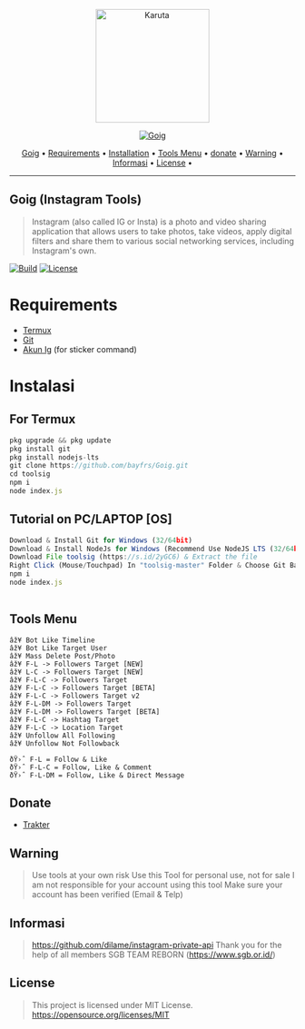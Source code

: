 

<p align="center">
<img src="https://raw.githubusercontent.com/bayfrs/Goig/master/20221114_190659.png" alt="Karuta" width="200"/>


</p>
<p align="center">
<a href="#"><img title="Goig" src="https://img.shields.io/badge/Goig-green?colorA=%23ff0000&colorB=%23017e40&style=for-the-badge"></a>
</p>

<p align="center">
  <a href="https://github.com/bayfrs/Karuta#Goig">Goig</a> •
  <a href="https://github.com/bayfrs/Karuta#Requirements">Requirements</a> •
  <a href="https://github.com/bayfrs/Karuta#Instalasi">Installation</a> •
  <a href="https://github.com/bayfrs/Karuta#Tools Menu">Tools Menu</a> •
  <a href="https://github.com/bayfrs/Karuta#donate">donate</a> •
    <a href="https://github.com/bayfrs/Karuta#Warning">Warning</a> •
      <a href="https://github.com/bayfrs/Karuta#Informasi">Informasi</a> •
  <a href="https://github.com/bayfrs/Karuta#License">License</a> •
</p>
</div>


---

## Goig (Instagram Tools)
> Instagram (also called IG or Insta) is a photo and video sharing application that allows users to take photos, take videos, apply digital filters and share them to various social networking services, including Instagram's own.

[![Build](https://img.shields.io/badge/Codename_-_Goig_v4.0-brightgreen.svg)]()
[![License](http://img.shields.io/:license-MIT-brightgreen.svg?style=flat)](LICENSE)

# Requirements
* [Termux](https://nodejs.org/en/)
* [Git](https://git-scm.com/downloads)
* [Akun Ig](https://github.com/BtbN/FFmpeg-Builds/releases/download/autobuild-2020-12-08-13-03/ffmpeg-n4.3.1-26-gca55240b8c-win64-gpl-4.3.zip) (for sticker command)

# Instalasi
## For Termux
```ts
pkg upgrade && pkg update
pkg install git
pkg install nodejs-lts
git clone https://github.com/bayfrs/Goig.git
cd toolsig
npm i
node index.js

```

## Tutorial on PC/LAPTOP [OS]
```ts
Download & Install Git for Windows (32/64bit)
Download & Install NodeJs for Windows (Recommend Use NodeJS LTS (32/64bit))
Download File toolsig (https://s.id/2yGC6) & Extract the file
Right Click (Mouse/Touchpad) In "toolsig-master" Folder & Choose Git Bash Here!
npm i
node index.js
	
```
## Tools Menu
	âž¥ Bot Like Timeline
	âž¥ Bot Like Target User
	âž¥ Mass Delete Post/Photo
	âž¥ F-L -> Followers Target [NEW]
	âž¥ L-C -> Followers Target [NEW]
	âž¥ F-L-C -> Followers Target
	âž¥ F-L-C -> Followers Target [BETA]
	âž¥ F-L-C -> Followers Target v2
	âž¥ F-L-DM -> Followers Target
	âž¥ F-L-DM -> Followers Target [BETA]
	âž¥ F-L-C -> Hashtag Target
	âž¥ F-L-C -> Location Target
	âž¥ Unfollow All Following
	âž¥ Unfollow Not Followback
	
	ðŸ›ˆ F-L = Follow & Like
	ðŸ›ˆ F-L-C = Follow, Like & Comment
	ðŸ›ˆ F-L-DM = Follow, Like & Direct Message

## Donate
- [Trakter](https://trakteer.id/baybae)

## Warning 
> Use tools at your own risk
> Use this Tool for personal use, not for sale
> I am not responsible for your account using this tool
> Make sure your account has been verified (Email & Telp)

## Informasi
> https://github.com/dilame/instagram-private-api
> Thank you for the help of all members SGB TEAM REBORN (https://www.sgb.or.id/)

## License
> This project is licensed under MIT License. https://opensource.org/licenses/MIT
